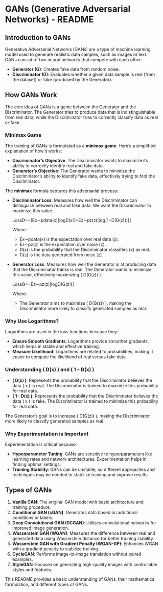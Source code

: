 # GANs (Generative Adversarial Networks) - README

## Introduction to GANs

Generative Adversarial Networks (GANs) are a type of machine learning model used to generate realistic data samples, such as images or text. GANs consist of two neural networks that compete with each other:

- **Generator (G)**: Creates fake data from random noise.
- **Discriminator (D)**: Evaluates whether a given data sample is real (from the dataset) or fake (produced by the Generator).

## How GANs Work

The core idea of GANs is a game between the Generator and the Discriminator. The Generator tries to produce data that is indistinguishable from real data, while the Discriminator tries to correctly classify data as real or fake.

### Minimax Game

The training of GANs is formulated as a **minimax game**. Here’s a simplified explanation of how it works:

- **Discriminator’s Objective**: The Discriminator wants to maximize its ability to correctly identify real and fake data.
- **Generator’s Objective**: The Generator wants to minimize the Discriminator’s ability to identify fake data, effectively trying to fool the Discriminator.

The **minimax** formula captures this adversarial process:

- **Discriminator Loss**: Measures how well the Discriminator can distinguish between real and fake data. We want the Discriminator to maximize this value.

  LossD​=−[Ex∼pdata​(x)​[logD(x)]+Ez∼pz​(z)​[log(1−D(G(z)))]]

  Where:
  - Ex∼pdata​(x) is the expectation over real data \(x\).
  - Ez∼pz​(z) is the expectation over noise \(z\).
  - D(x) is the probability that the Discriminator classifies \(x\) as real.
  - G(z) is the data generated from noise \(z\).

- **Generator Loss**: Measures how well the Generator is at producing data that the Discriminator thinks is real. The Generator wants to minimize this value, effectively maximizing \( D(G(z)) \).

  LossG​=−Ez∼pz​(z)​[logD(G(z))]

  Where:
  - The Generator aims to maximize \( D(G(z)) \), making the Discriminator more likely to classify generated samples as real.

### Why Use Logarithms?

Logarithms are used in the loss functions because they:

- **Ensure Smooth Gradients**: Logarithms provide smoother gradients, which helps in stable and effective training.
- **Measure Likelihood**: Logarithms are related to probabilities, making it easier to compute the likelihood of real versus fake data.

### Understanding \( D(x) \) and \( 1 - D(x) \)

- **\( D(x) \)**: Represents the probability that the Discriminator believes the data \( x \) is real. The Discriminator is trained to maximize this probability for real data.
- **\( 1 - D(x) \)**: Represents the probability that the Discriminator believes the data \( x \) is fake. The Discriminator is trained to minimize this probability for real data.

The Generator’s goal is to increase \( D(G(z)) \), making the Discriminator more likely to classify generated samples as real.

### Why Experimentation is Important

Experimentation is critical because:

- **Hyperparameter Tuning**: GANs are sensitive to hyperparameters like learning rates and network architectures. Experimentation helps in finding optimal settings.
- **Training Stability**: GANs can be unstable, so different approaches and techniques may be needed to stabilize training and improve results.

## Types of GANs

1. **Vanilla GAN**: The original GAN model with basic architecture and training procedure.
2. **Conditional GAN (cGAN)**: Generates data based on additional conditions or labels.
3. **Deep Convolutional GAN (DCGAN)**: Utilizes convolutional networks for improved image generation.
4. **Wasserstein GAN (WGAN)**: Measures the difference between real and generated data using Wasserstein distance for better training stability.
5. **Wasserstein GAN with Gradient Penalty (WGAN-GP)**: Enhances WGAN with a gradient penalty to stabilize training.
6. **CycleGAN**: Performs image-to-image translation without paired examples.
7. **StyleGAN**: Focuses on generating high-quality images with controllable styles and features.

This README provides a basic understanding of GANs, their mathematical formulation, and different types of GANs.
